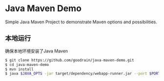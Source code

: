 # Java Maven Demo
Simple Java Maven Project to demonstrate Maven options and possibilities.

## 本地运行

确保本地环境安装了Java Maven 

```bash
$ git clone https://github.com/goodrain/java-maven-demo.git
$ cd java-maven-demo
$ mvn install
$ java $JAVA_OPTS -jar target/dependency/webapp-runner.jar --port $PORT target/*.jar
```
